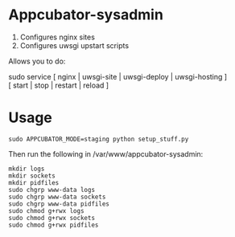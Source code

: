 Appcubator-sysadmin
===================

1. Configures nginx sites
2. Configures uwsgi upstart scripts

Allows you to do:

  sudo service [ nginx | uwsgi-site | uwsgi-deploy | uwsgi-hosting ] \
      [ start | stop | restart | reload ]


Usage
=====

    sudo APPCUBATOR_MODE=staging python setup_stuff.py

Then run the following in /var/www/appcubator-sysadmin:

    mkdir logs
    mkdir sockets
    mkdir pidfiles
    sudo chgrp www-data logs
    sudo chgrp www-data sockets
    sudo chgrp www-data pidfiles
    sudo chmod g+rwx logs
    sudo chmod g+rwx sockets
    sudo chmod g+rwx pidfiles
